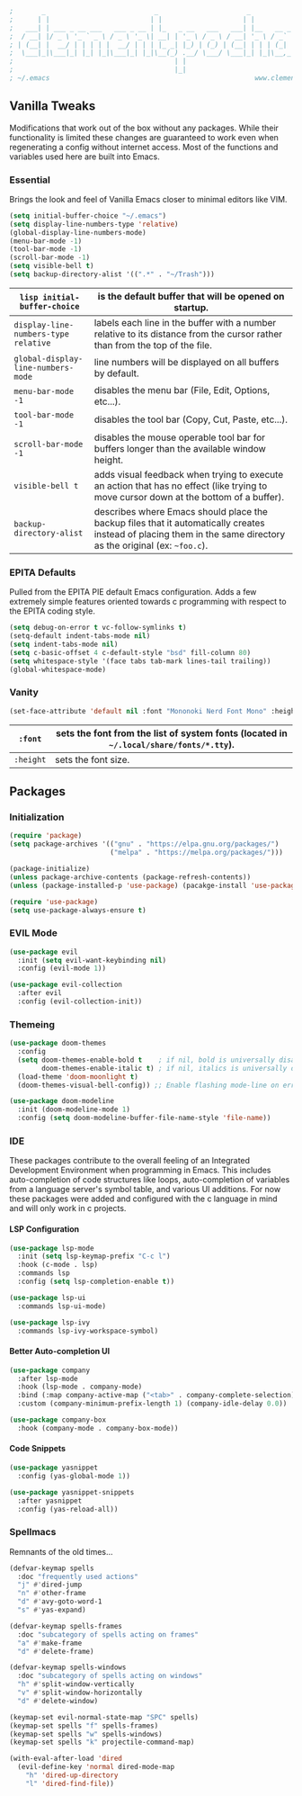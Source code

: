 ```lisp
;       _                           _                      _                _
;      | |                         | |                    | |              | |
;   ___| | ___ _ __ ___   ___ _ __ | |_   _ __   ___   ___| |__   __ _ _ __| |
;  / __| |/ _ \ '_ ` _ \ / _ \ '_ \| __| | '_ \ / _ \ / __| '_ \ / _` | '__| __|
; | (__| |  __/ | | | | |  __/ | | | |_ _| |_) | (_) | (__| | | | (_| | |  | |
;  \___|_|\___|_| |_| |_|\___|_| |_|\__(_) .__/ \___/ \___|_| |_|\__,_|_|   \__|
;                                        | |
;                                        |_|
; ~/.emacs                                                   www.clementpoch.art
```

## Vanilla Tweaks

Modifications that work out of the box without any packages. While their functionality is limited these changes are guaranteed to work even when regenerating a config without internet access. Most of the functions and variables used here are built into Emacs. 

### Essential

Brings the look and feel of Vanilla Emacs closer to minimal editors like VIM.

```lisp
(setq initial-buffer-choice "~/.emacs")
(setq display-line-numbers-type 'relative)
(global-display-line-numbers-mode)
(menu-bar-mode -1)
(tool-bar-mode -1)
(scroll-bar-mode -1)
(setq visible-bell t)
(setq backup-directory-alist '((".*" . "~/Trash")))
```

| `lisp initial-buffer-choice`         | is the default buffer that will be opened on startup.                                                                                                           |
| ------------------------------------ | --------------------------------------------------------------------------------------------------------------------------------------------------------------- |
| `display-line-numbers-type relative` | labels each line in the buffer with a number relative to its distance from the cursor rather than from the top of the file.                                     |
| `global-display-line-numbers-mode`   | line numbers will be displayed on all buffers by default.                                                                                                       |
| `menu-bar-mode -1`                   | disables the menu bar (File, Edit, Options, etc...).                                                                                                            |
| `tool-bar-mode -1`                   | disables the tool bar (Copy, Cut, Paste, etc...).                                                                                                               |
| `scroll-bar-mode -1`                 | disables the mouse operable tool bar for buffers longer than the available window height.                                                                       |
| `visible-bell t`                     | adds visual feedback when trying to execute an action that has no effect (like trying to move cursor down at the bottom of a buffer).                           |
| `backup-directory-alist`             | describes where Emacs should place the backup files that it automatically creates instead of placing them in the same directory as the original (ex: `~foo.c`). |
### EPITA Defaults

Pulled from the EPITA PIE default Emacs configuration. Adds a few extremely simple features oriented towards c programming with respect to the EPITA coding style.

```lisp
(setq debug-on-error t vc-follow-symlinks t)
(setq-default indent-tabs-mode nil)
(setq indent-tabs-mode nil)
(setq c-basic-offset 4 c-default-style "bsd" fill-column 80)
(setq whitespace-style '(face tabs tab-mark lines-tail trailing))
(global-whitespace-mode)
```
### Vanity
```lisp
(set-face-attribute 'default nil :font "Mononoki Nerd Font Mono" :height 110)
```

| `:font`   | sets the font from the list of system fonts (located in `~/.local/share/fonts/*.tty`). |
| --------- | -------------------------------------------------------------------------------------- |
| `:height` | sets the font size.                                                                    |

## Packages
### Initialization
```lisp
(require 'package)
(setq package-archives '(("gnu" . "https://elpa.gnu.org/packages/")
                         ("melpa" . "https://melpa.org/packages/")))

(package-initialize)
(unless package-archive-contents (package-refresh-contents))
(unless (package-installed-p 'use-package) (pacakge-install 'use-package))

(require 'use-package)
(setq use-package-always-ensure t)
```

### EVIL Mode
```lisp
(use-package evil
  :init (setq evil-want-keybinding nil)
  :config (evil-mode 1))

(use-package evil-collection
  :after evil
  :config (evil-collection-init))
```

### Themeing
```lisp
(use-package doom-themes
  :config
  (setq doom-themes-enable-bold t    ; if nil, bold is universally disabled
        doom-themes-enable-italic t) ; if nil, italics is universally disabled
  (load-theme 'doom-moonlight t)
  (doom-themes-visual-bell-config)) ;; Enable flashing mode-line on errors

(use-package doom-modeline
  :init (doom-modeline-mode 1)
  :config (setq doom-modeline-buffer-file-name-style 'file-name))
```

### IDE

These packages contribute to the overall feeling of an Integrated Development Environment when programming in Emacs. This includes auto-completion of code structures like loops, auto-completion of variables from a language server's symbol table, and various UI additions.
For now these packages were added and configured with the c language in mind and will only work in c projects.

#### LSP Configuration
```lisp
(use-package lsp-mode
  :init (setq lsp-keymap-prefix "C-c l")
  :hook (c-mode . lsp)
  :commands lsp
  :config (setq lsp-completion-enable t))

(use-package lsp-ui
  :commands lsp-ui-mode)

(use-package lsp-ivy
  :commands lsp-ivy-workspace-symbol)
```

#### Better Auto-completion UI
```lisp
(use-package company
  :after lsp-mode
  :hook (lsp-mode . company-mode)
  :bind (:map company-active-map ("<tab>" . company-complete-selection))
  :custom (company-minimum-prefix-length 1) (company-idle-delay 0.0))

(use-package company-box
  :hook (company-mode . company-box-mode))
```

#### Code Snippets
```lisp
(use-package yasnippet
  :config (yas-global-mode 1))

(use-package yasnippet-snippets
  :after yasnippet
  :config (yas-reload-all))
```

### Spellmacs

Remnants of the old times...

```lisp
(defvar-keymap spells
  :doc "frequently used actions"
  "j" #'dired-jump
  "n" #'other-frame
  "d" #'avy-goto-word-1
  "s" #'yas-expand)

(defvar-keymap spells-frames
  :doc "subcategory of spells acting on frames"
  "a" #'make-frame
  "d" #'delete-frame)

(defvar-keymap spells-windows
  :doc "subcategory of spells acting on windows"
  "h" #'split-window-vertically
  "v" #'split-window-horizontally
  "d" #'delete-window)

(keymap-set evil-normal-state-map "SPC" spells)
(keymap-set spells "f" spells-frames)
(keymap-set spells "w" spells-windows)
(keymap-set spells "k" projectile-command-map)

(with-eval-after-load 'dired
  (evil-define-key 'normal dired-mode-map
    "h" 'dired-up-directory
    "l" 'dired-find-file))
```









